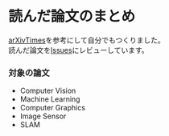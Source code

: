 # 読んだ論文のまとめ
[arXivTimes](https://github.com/arXivTimes/arXivTimes)を参考にして自分でもつくりました。  
読んだ論文を[Issues](https://github.com/wshiya/papers/issues)にレビューしています。  

### 対象の論文
- Computer Vision
- Machine Learning
- Computer Graphics
- Image Sensor
- SLAM
 
